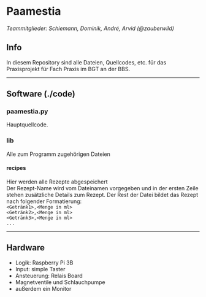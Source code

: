 Paamestia
=========
_Teammitglieder: Schiemann, Dominik, André, Arvid (@zauberwild)_

Info
----

In diesem Repository sind alle Dateien, Quellcodes, etc.
für das Praxisprojekt für Fach Praxis im BGT an der BBS.

---

Software (./code)
------------------------
### paamestia.py
Hauptquellcode.

### lib
Alle zum Programm zugehörigen Dateien
#### recipes
Hier werden alle Rezepte abgespeichert  
Der Rezept-Name wird vom Dateinamen vorgegeben und in der ersten Zeile stehen zusätzliche Details zum Rezept. Der Rest der Datei bildet das Rezept nach folgender Formatierung:  
`<Getränk1>,<Menge in ml>`  
`<Getränk2>,<Menge in ml>`  
`<Getränk3>,<Menge in ml>`  
`...`

---

Hardware
--------
- Logik: Raspberry Pi 3B
- Input: simple Taster
- Ansteuerung: Relais Board
- Magnetventile und Schlauchpumpe
- außerdem ein Monitor
